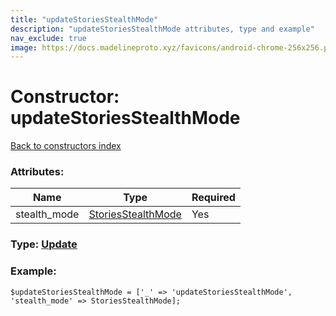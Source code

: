 ```yaml
---
title: "updateStoriesStealthMode"
description: "updateStoriesStealthMode attributes, type and example"
nav_exclude: true
image: https://docs.madelineproto.xyz/favicons/android-chrome-256x256.png
---
```

# Constructor: updateStoriesStealthMode  
[Back to constructors index](/API_docs/constructors/index.html)



### Attributes:

| Name     |    Type       | Required |
|----------|---------------|----------|
|stealth\_mode|[StoriesStealthMode](/API_docs/types/StoriesStealthMode.html) | Yes|



### Type: [Update](/API_docs/types/Update.html)


### Example:

```
$updateStoriesStealthMode = ['_' => 'updateStoriesStealthMode', 'stealth_mode' => StoriesStealthMode];
```  
